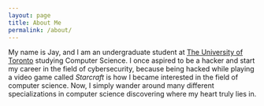 ```yaml
---
layout: page
title: About Me
permalink: /about/
---
```


My name is Jay, and I am an undergraduate student at [The University of Toronto](https://www.utoronto.ca/) studying Computer Science. I once aspired to be a hacker and start my career in the field of cybersecurity, because being hacked while playing a video game called *Starcraft* is how I became interested in the field of computer science. Now, I simply wander around many different specializations in computer science discovering where my heart truly lies in. 


